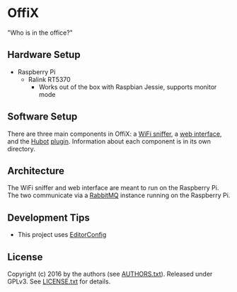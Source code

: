 # OffiX

"Who is in the office?"

## Hardware Setup

* Raspberry Pi
    * Ralink RT5370
        * Works out of the box with Raspbian Jessie, supports monitor mode

## Software Setup

There are three main components in OffiX: a [WiFi sniffer](offix-sniffer/), a
[web interface](offix-web/), and the [Hubot](https://hubot.github.com/)
[plugin](hubot-offix/). Information about each component is in its own
directory.

## Architecture

The WiFi sniffer and web interface are meant to run on the Raspberry Pi. The
two communicate via a [RabbitMQ](https://www.rabbitmq.com/) instance running on
the Raspberry Pi.

## Development Tips

* This project uses [EditorConfig](http://editorconfig.org/)

## License

Copyright (c) 2016 by the authors (see [AUTHORS.txt][authors]). Released under
GPLv3. See [LICENSE.txt][license] for details.

[license]: LICENSE.txt
[authors]: AUTHORS.txt
